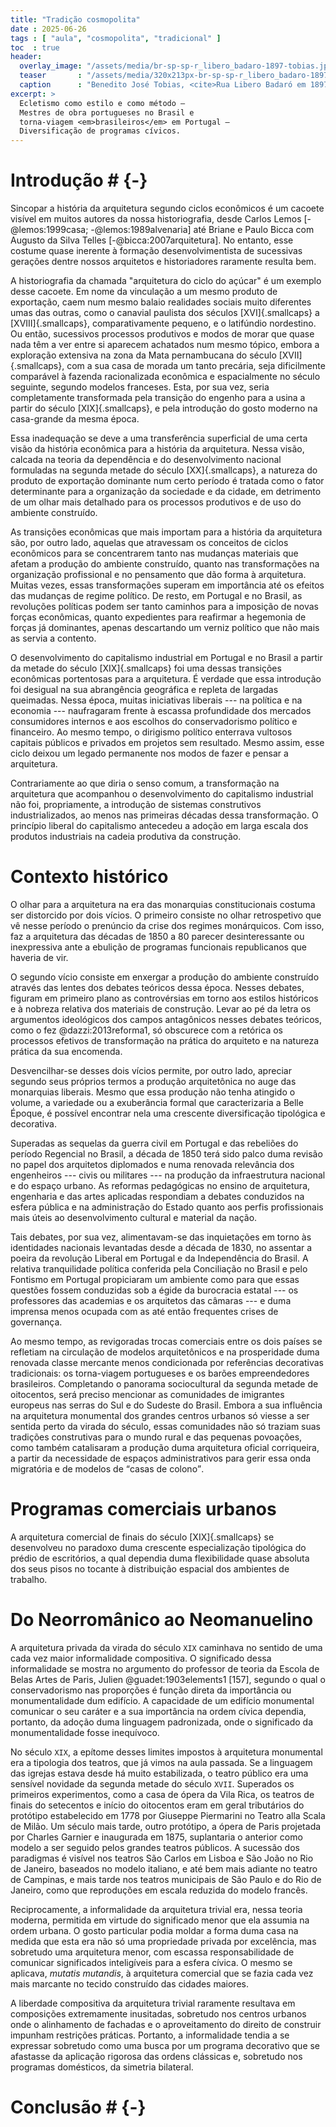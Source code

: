 ```yaml
---
title: "Tradição cosmopolita"
date : 2025-06-26
tags : [ "aula", "cosmopolita", "tradicional" ]
toc  : true
header:
  overlay_image: "/assets/media/br-sp-sp-r_libero_badaro-1897-tobias.jpg"
  teaser       : "/assets/media/320x213px-br-sp-sp-r_libero_badaro-1897-tobias.jpg"
  caption      : "Benedito José Tobias, <cite>Rua Libero Badaró em 1897</cite>, segundo quartel do século <code>XX</code>?"
excerpt: >
  Ecletismo como estilo e como método –
  Mestres de obra portugueses no Brasil e
  torna-viagem <em>brasileiros</em> em Portugal –
  Diversificação de programas cívicos.
---
```


# Introdução # {-}

Sincopar a história da arquitetura segundo ciclos econômicos é um
cacoete visível em muitos autores da nossa historiografia, desde
Carlos Lemos [-@lemos:1999casa; -@lemos:1989alvenaria] até Briane
e Paulo Bicca com Augusto da Silva Telles [-@bicca:2007arquitetura].
No entanto, esse costume quase inerente à formação desenvolvimentista de
sucessivas gerações dentre nossos arquitetos e historiadores raramente
resulta bem.

A historiografia da chamada "arquitetura do ciclo do açúcar"
é um exemplo desse cacoete.
Em nome da vinculação a um mesmo produto de exportação, caem num mesmo
balaio realidades sociais muito diferentes umas das outras, como
o canavial paulista dos séculos [XVI]{.smallcaps} a [XVIII]{.smallcaps},
comparativamente pequeno, e o latifúndio nordestino.
Ou então, sucessivos processos produtivos e modos de morar que quase
nada têm a ver entre si aparecem achatados num mesmo tópico, embora
a exploração extensiva na zona da Mata pernambucana do século
[XVII]{.smallcaps}, com a sua casa de morada um tanto precária, seja
dificilmente comparável à fazenda racionalizada econômica e
espacialmente no século seguinte, segundo modelos franceses.
Esta, por sua vez, seria completamente transformada pela transição do
engenho para a usina a partir do século [XIX]{.smallcaps}, e pela
introdução do gosto moderno na casa-grande da mesma época.

Essa inadequação se deve a uma transferência superficial de uma certa
visão da história econômica para a história da arquitetura.
Nessa visão, calcada na teoria da dependência e do desenvolvimento
nacional formuladas na segunda metade do século [XX]{.smallcaps},
a natureza do produto de exportação dominante num certo período
é tratada como o fator determinante para a organização da sociedade e
da cidade, em detrimento de um olhar mais detalhado para os processos
produtivos e de uso do ambiente construído.

As transições econômicas que mais importam para a história da
arquitetura são, por outro lado, aquelas que atravessam os conceitos de
ciclos econômicos para se concentrarem tanto nas mudanças materiais que
afetam a produção do ambiente construído, quanto nas transformações na
organização profissional e no pensamento que dão forma à arquitetura.
Muitas vezes, essas transformações superam em importância até os efeitos
das mudanças de regime político.
De resto, em Portugal e no Brasil, as revoluções políticas podem ser
tanto caminhos para a imposição de novas forças econômicas, quanto
expedientes para reafirmar a hegemonia de forças já dominantes, apenas
descartando um verniz político que não mais as servia a contento.

O desenvolvimento do capitalismo industrial em Portugal e no Brasil
a partir da metade do século [XIX]{.smallcaps} foi
uma dessas transições econômicas portentosas para a arquitetura.
É verdade que essa introdução foi desigual
na sua abrangência geográfica e repleta de largadas queimadas.
Nessa época, muitas iniciativas liberais
--- na política e na economia --- naufragaram frente à
escassa profundidade dos mercados consumidores internos
e aos escolhos do conservadorismo político e financeiro.
Ao mesmo tempo, o dirigismo político enterrava vultosos capitais
públicos e privados em projetos sem resultado.
Mesmo assim, esse ciclo deixou um legado permanente
nos modos de fazer e pensar a arquitetura.

Contrariamente ao que diria o senso comum,
a transformação na arquitetura que acompanhou
o desenvolvimento do capitalismo industrial não foi, propriamente,
a introdução de sistemas construtivos industrializados,
ao menos nas primeiras décadas dessa transformação.
O princípio liberal do capitalismo antecedeu
a adoção em larga escala dos produtos industriais
na cadeia produtiva da construção.

# Contexto histórico #

O olhar para a arquitetura na era das monarquias constitucionais
costuma ser distorcido por dois vícios.
O primeiro consiste no olhar retrospetivo
que vê nesse período o prenúncio da crise dos regimes monárquicos.
Com isso, faz a arquitetura das décadas de 1850 a 80 parecer
desinteressante ou inexpressiva ante a ebulição de
programas funcionais republicanos que haveria de vir.

O segundo vício consiste em enxergar a produção do ambiente construído
através das lentes dos debates teóricos dessa época.
Nesses debates, figuram em primeiro plano as controvérsias em torno
aos estilos históricos e à nobreza relativa dos materiais de construção.
Levar ao pé da letra os argumentos ideológicos dos campos antagônicos
nesses debates teóricos, como o fez @dazzi:2013reforma1,
só obscurece com a retórica os processos efetivos de transformação
na prática do arquiteto e na natureza prática da sua encomenda.

Desvencilhar-se desses dois vícios permite, por outro lado,
apreciar segundo seus próprios termos
a produção arquitetônica no auge das monarquias liberais.
Mesmo que essa produção não tenha atingido o volume, a variedade ou
a exuberância formal que caracterizaria a Belle Époque,
é possível encontrar nela uma crescente diversificação
tipológica e decorativa.

Superadas as sequelas da guerra civil em Portugal e
das rebeliões do período Regencial no Brasil,
a década de 1850 terá sido palco duma revisão no papel
dos arquitetos diplomados e numa renovada relevância dos engenheiros
--- civis ou militares --- na produção da infraestrutura nacional
e do espaço urbano.
As reformas pedagógicas no ensino de arquitetura, engenharia e das
artes aplicadas respondiam a debates conduzidos na esfera pública e
na administração do Estado quanto aos perfis profissionais mais úteis
ao desenvolvimento cultural e material da nação.

Tais debates, por sua vez, alimentavam-se das inquietações em torno às
identidades nacionais levantadas desde a década de 1830,
no assentar a poeira da revolução Liberal em Portugal e da
Independência do Brasil.
A relativa tranquilidade política conferida pela Conciliação no Brasil
e pelo Fontismo em Portugal propiciaram um ambiente como para que
essas questões fossem conduzidas sob a égide da burocracia estatal
--- os professores das academias e os arquitetos das câmaras ---
e duma imprensa menos ocupada com as até então frequentes crises de
governança.

Ao mesmo tempo, as revigoradas trocas comerciais entre os dois países
se refletiam na circulação de modelos arquitetônicos e
na prosperidade duma renovada classe mercante menos condicionada por
referências decorativas tradicionais:
os torna-viagem portugueses e os barões empreendedores brasileiros.
Completando o panorama sociocultural da segunda metade de oitocentos,
será preciso mencionar as comunidades de imigrantes europeus
nas serras do Sul e do Sudeste do Brasil.
Embora a sua influência na arquitetura monumental dos grandes centros
urbanos só viesse a ser sentida perto da virada do século,
essas comunidades não só traziam suas tradições construtivas para
o mundo rural e das pequenas povoações, como também
catalisaram a produção duma arquitetura oficial corriqueira,
a partir da necessidade de espaços administrativos para gerir essa
onda migratória e de modelos de <q>casas de colono</q>.


# Programas comerciais urbanos #

A arquitetura comercial de finais do século [XIX]{.smallcaps} se
desenvolveu no paradoxo duma crescente especialização tipológica do
prédio de escritórios, a qual dependia duma flexibilidade quase absoluta
dos seus pisos no tocante à distribuição espacial dos ambientes de
trabalho.


# Do Neorromânico ao Neomanuelino #

A arquitetura privada da virada do século `XIX` caminhava no sentido
de uma cada vez maior informalidade compositiva.
O significado dessa informalidade se mostra no argumento do
professor de teoria da Escola de Belas Artes de Paris,
Julien @guadet:1903elements1 [157], segundo o qual o conservadorismo
nas proporções é função direta da
importância ou monumentalidade dum edifício.
A capacidade de um edifício monumental comunicar o seu caráter e
a sua importância na ordem cívica dependia, portanto, da adoção
duma linguagem padronizada, onde o significado da monumentalidade
fosse inequívoco.

No século `XIX`, a epítome desses limites impostos à arquitetura
monumental era a tipologia dos teatros, que já vimos na aula passada.
Se a linguagem das igrejas estava desde há muito estabilizada,
o teatro público era uma sensível novidade da segunda metade do século
`XVII`.
Superados os primeiros experimentos, como a casa de ópera da Vila Rica,
os teatros de finais do setecentos e início do oitocentos eram
em geral tributários do protótipo estabelecido em 1778 por
Giuseppe Piermarini no Teatro alla Scala de Milão.
Um século mais tarde, outro protótipo, a ópera de Paris projetada por
Charles Garnier e inaugurada em 1875, suplantaria o anterior como
modelo a ser seguido pelos grandes teatros públicos.
A sucessão dos paradigmas é visível nos teatros São Carlos
em Lisboa e São João no Rio de Janeiro, baseados no modelo italiano,
e até bem mais adiante no teatro de Campinas,
e mais tarde nos teatros municipais de São Paulo e do Rio de Janeiro,
como que reproduções em escala reduzida do modelo francês.

Reciprocamente, a informalidade da arquitetura trivial era,
nessa teoria moderna, permitida em virtude do significado menor que
ela assumia na ordem urbana.
O gosto particular podia moldar a forma duma casa na medida que esta
era não só uma propriedade privada por excelência,
mas sobretudo uma arquitetura menor, com escassa responsabilidade de
comunicar significados inteligíveis para a esfera cívica.
O mesmo se aplicava, *mutatis mutandis*, à arquitetura comercial que
se fazia cada vez mais marcante no tecido construído das cidades
maiores.

A liberdade compositiva da arquitetura trivial raramente resultava
em composições extremamente inusitadas, sobretudo nos centros urbanos
onde o alinhamento de fachadas e o aproveitamento do direito de
construir impunham restrições práticas.
Portanto, a informalidade tendia a se expressar sobretudo como uma
busca por um programa decorativo que se afastasse da aplicação rigorosa
das ordens clássicas e, sobretudo nos programas domésticos,
da simetria bilateral.

<!--Por que arquitetura doméstica tende a não ser simétrica-->

<!--Como os ornamentos de inspiração românica atendem ao anseio por variedade-->


# Conclusão # {-}

